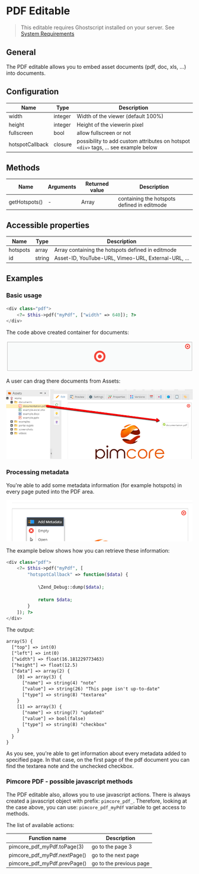 # PDF Editable

> This editable requires Ghostscript installed on your server. 
> See [System Requirements](../../13_Installation_and_Upgrade/01_System_Requirements.md)

</div>

## General

The PDF editable allows you to embed asset documents (pdf, doc, xls, ...) into documents.

## Configuration

| Name              | Type      | Description                                                                             |
|-------------------|-----------|-----------------------------------------------------------------------------------------|
| width             | integer   | Width of the viewer (default 100%)                                                      |
| height            | integer   | Height of the viewerin pixel                                                            |
| fullscreen        | bool      | allow fullscreen or not                                                                 |
| hotspotCallback   | closure   | possibility to add custom attributes on hotspot `<div>` tags, ... see example below |

## Methods

| Name          | Arguments | Returned value | Description                                 |
|---------------|-----------|----------------|---------------------------------------------|
| getHotspots() | -         | Array          | containing the hotspots defined in editmode |

## Accessible properties

| Name        | Type   | Description                                         |
|-------------|--------|-----------------------------------------------------|
| hotspots    | array  | Array containing the hotspots defined in editmode   |
| id          | string | Asset-ID, YouTube-URL, Vimeo-URL, External-URL, ... |

## Examples

### Basic usage

```php
<div class="pdf">
    <?= $this->pdf("myPdf", ["width" => 640]); ?>
</div>
```

The code above created container for documents: 

![PDF editable - the empty area](../../img/editables_pdf_empty_container.png)

A user can drag there documents from Assets:

![PDF editable - drag a document](../../img/editables_pdf_filled.png)

### Processing metadata

You're able to add some metadata information (for example hotspots) in every page puted into the PDF area. 

![Add metada to the PDF editable](../../img/editables_pdf_add_metadata.png)

The example below shows how you can retrieve these information:

```php
<div class="pdf">
    <?= $this->pdf("myPdf", [
        "hotspotCallback" => function($data) {

            \Zend_Debug::dump($data);

            return $data;
        }
    ]); ?>
</div>
```

The output:

```
array(5) {
  ["top"] => int(0)
  ["left"] => int(0)
  ["width"] => float(16.181229773463)
  ["height"] => float(12.5)
  ["data"] => array(2) {
    [0] => array(3) {
      ["name"] => string(4) "note"
      ["value"] => string(26) "This page isn't up-to-date"
      ["type"] => string(8) "textarea"
    }
    [1] => array(3) {
      ["name"] => string(7) "updated"
      ["value"] => bool(false)
      ["type"] => string(8) "checkbox"
    }
  }
}
```

As you see, you're able to get information about every metadata added to specified page. 
In that case, on the first page of the pdf document you can find the textarea note and the unchecked checkbox.

### Pimcore PDF - possible javascript methods

The PDF editable also, allows you to use javascript actions.
There is always created a javascript object with prefix: `pimcore_pdf_`. Therefore, looking at the case above, you can use: 
`pimcore_pdf_myPdf` variable to get access to methods. 

The list of available actions:

| Function name                | Description             |
|------------------------------|-------------------------|
| pimcore_pdf_myPdf.toPage(3)  | go to the page 3        |
| pimcore_pdf_myPdf.nextPage() | go to the next page     |
| pimcore_pdf_myPdf.prevPage() | go to the previous page |




